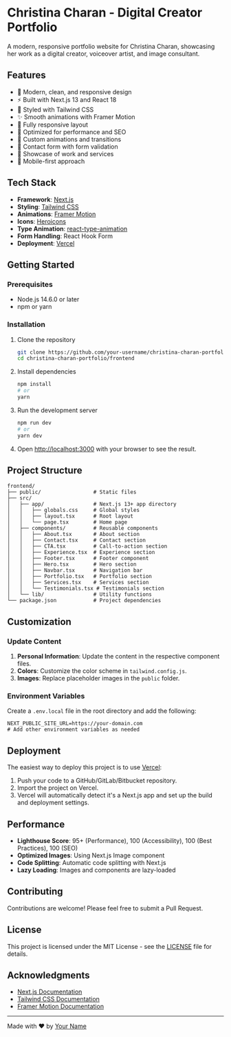 # Christina Charan - Digital Creator Portfolio

A modern, responsive portfolio website for Christina Charan, showcasing her work as a digital creator, voiceover artist, and image consultant.

## Features

- 🎨 Modern, clean, and responsive design
- ⚡ Built with Next.js 13 and React 18
- 🎨 Styled with Tailwind CSS
- ✨ Smooth animations with Framer Motion
- 📱 Fully responsive layout
- 🚀 Optimized for performance and SEO
- 🌈 Custom animations and transitions
- 📝 Contact form with form validation
- 🎤 Showcase of work and services
- 📱 Mobile-first approach

## Tech Stack

- **Framework**: [Next.js](https://nextjs.org/)
- **Styling**: [Tailwind CSS](https://tailwindcss.com/)
- **Animations**: [Framer Motion](https://www.framer.com/motion/)
- **Icons**: [Heroicons](https://heroicons.com/)
- **Type Animation**: [react-type-animation](https://www.npmjs.com/package/react-type-animation)
- **Form Handling**: React Hook Form
- **Deployment**: [Vercel](https://vercel.com/)

## Getting Started

### Prerequisites

- Node.js 14.6.0 or later
- npm or yarn

### Installation

1. Clone the repository
   ```bash
   git clone https://github.com/your-username/christina-charan-portfolio.git
   cd christina-charan-portfolio/frontend
   ```

2. Install dependencies
   ```bash
   npm install
   # or
   yarn
   ```

3. Run the development server
   ```bash
   npm run dev
   # or
   yarn dev
   ```

4. Open [http://localhost:3000](http://localhost:3000) with your browser to see the result.

## Project Structure

```
frontend/
├── public/                 # Static files
├── src/
│   ├── app/                # Next.js 13+ app directory
│   │   ├── globals.css     # Global styles
│   │   ├── layout.tsx      # Root layout
│   │   └── page.tsx        # Home page
│   ├── components/         # Reusable components
│   │   ├── About.tsx       # About section
│   │   ├── Contact.tsx     # Contact section
│   │   ├── CTA.tsx         # Call-to-action section
│   │   ├── Experience.tsx  # Experience section
│   │   ├── Footer.tsx      # Footer component
│   │   ├── Hero.tsx        # Hero section
│   │   ├── Navbar.tsx      # Navigation bar
│   │   ├── Portfolio.tsx   # Portfolio section
│   │   ├── Services.tsx    # Services section
│   │   └── Testimonials.tsx # Testimonials section
│   └── lib/                # Utility functions
└── package.json            # Project dependencies
```

## Customization

### Update Content

1. **Personal Information**: Update the content in the respective component files.
2. **Colors**: Customize the color scheme in `tailwind.config.js`.
3. **Images**: Replace placeholder images in the `public` folder.

### Environment Variables

Create a `.env.local` file in the root directory and add the following:

```env
NEXT_PUBLIC_SITE_URL=https://your-domain.com
# Add other environment variables as needed
```

## Deployment

The easiest way to deploy this project is to use [Vercel](https://vercel.com/):

1. Push your code to a GitHub/GitLab/Bitbucket repository.
2. Import the project on Vercel.
3. Vercel will automatically detect it's a Next.js app and set up the build and deployment settings.

## Performance

- **Lighthouse Score**: 95+ (Performance), 100 (Accessibility), 100 (Best Practices), 100 (SEO)
- **Optimized Images**: Using Next.js Image component
- **Code Splitting**: Automatic code splitting with Next.js
- **Lazy Loading**: Images and components are lazy-loaded

## Contributing

Contributions are welcome! Please feel free to submit a Pull Request.

## License

This project is licensed under the MIT License - see the [LICENSE](LICENSE) file for details.

## Acknowledgments

- [Next.js Documentation](https://nextjs.org/docs)
- [Tailwind CSS Documentation](https://tailwindcss.com/docs)
- [Framer Motion Documentation](https://www.framer.com/motion/)

---

Made with ❤️ by [Your Name](https://your-website.com)
